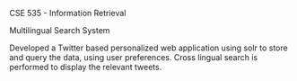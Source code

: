 CSE 535 - Information Retrieval

Multilingual Search System

Developed a Twitter based personalized web application using solr to store and query the data, using user preferences. Cross lingual search is performed to display the relevant tweets.
